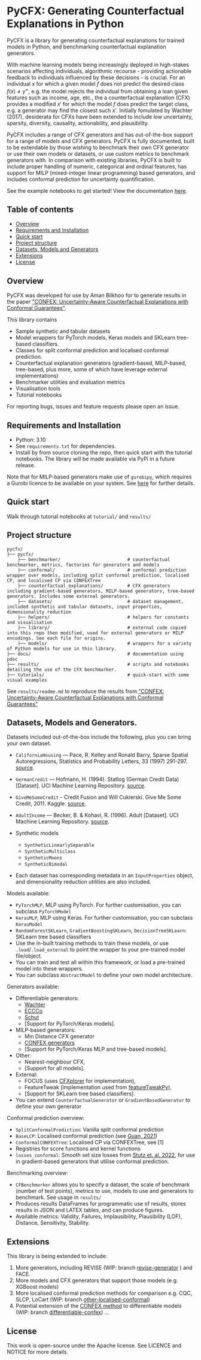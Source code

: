 # PyCFX: Generating Counterfactual Explanations in Python

PyCFX is a library for generating counterfactual explanations for trained models in Python, and benchmarking counterfactual explanation generators.

With machine learning models being increasingly deployed in high-stakes scenarios affecting individuals, algorithmic recourse - providing actionable feedback to individuals influenced by these decisions - is crucial. For an individual $x$ for which a given model $f$ does not predict the desired class $f(x) \neq y^+$, e.g. the model rejects the individual from obtaining a loan given features such as income, age, etc., the a counterfactual explanation (CFX) provides a modified $x'$ for which the model $f$ does predict the target class, e.g. a generator may find the closest such $x'$. Initially fomulated by Wachter (2017), desiderata for CFXs have been extended to include low uncertainty, sparsity, diversity, causality, actionability, and plausibility.

PyCFX includes a range of CFX generators and has out-of-the-box support for a range of models and CFX generators. PyCFX is fully documented, built to be extendable by those wishing to benchmark their own CFX generator or use their own models or datasets, or use custom metrics to benchmark generators with. In comparison with existing libraries, PyCFX is built to include proper handling of numeric, categorical and ordinal features, has support for MILP (mixed-integer linear programming) based generators, and includes conformal prediction for uncertainty quantification.

See the example notebooks to get started! 
View the documentation [here](https://abilkhoo.github.io/pycfx/).

## Table of contents

- [Overview](#overview)
- [Requirements and Installation](#requirements-and-installation)
- [Quick start](#quick-start)
- [Project structure](#project-structure)
- [Datasets, Models and Generators](#datasets-models-and-generators)
- [Extensions](#extensions)
- [License](#license)

## Overview

PyCFX was developed for use by Aman Bilkhoo for to generate results in the paper ["CONFEX: Uncertainty-Aware Counterfactual Explanations with Conformal Guarantees"](https://arxiv.org/abs/2510.19754).

This library contains
- Sample synthetic and tabular datasets
- Model wrappers for PyTorch models, Keras models and SKLearn tree-based classifiers.
- Classes for split conformal prediction and localised conformal prediction.
- Counterfactual explanation generators (gradient-based, MILP-based, tree-based, plus more, some of which have leverage external implementations)
- Benchmarker utilities and evaluation metrics
- Visualisation tools
- Tutorial notebooks

For reporting bugs, issues and feature requests please open an issue.


## Requirements and Installation
- Python: 3.10
- See `requirements.txt` for dependencies.
- Install by from source cloning the repo, then quick start with the tutorial notebooks. The library will be made available via PyPi in a future release.

Note that for MILP-based generators make use of `gurobipy`, which requires a Gurobi licence to be available on your system. See [here](https://support.gurobi.com/hc/en-us/articles/12872879801105-How-do-I-retrieve-and-set-up-a-Gurobi-license) for further details.

## Quick start

Walk through tutorial notebooks at `tutorial/` and `results/`

## Project structure

```
pycfx/
├── pycfx/                                     
    ├── benchmarker/                         # counterfactual benchmarker, metrics, factories for generators and models
    ├── conformal/                           # conformal prediction wrapper over models, including split conformal prediction, localised CP, and localised CP via CONFEXTree
    ├── counterfactual_explanations/         # CFX generators including gradient-based generators, MILP-based generators, tree-based generators. Includes some external generators.
    ├── datasets/                            # dataset management, included synthetic and tabular datasets, input properties, dimensionality reduction
    ├── helpers/                             # helpers for constants and visualisation
    ├── library/                             # external code copied into this repo then modified, used for external generators or MILP encodings. See each file for origins.
    ├── models/                              # wrappers for a variety of Python models for use in this library.
├── docs/                                    # documentation using pdoc
├── results/                                 # scripts and notebooks detailing the use of the CFX benchmarker.
├── tutorials/                               # quick-start with some visual examples

```

See `results/readme.md` to reproduce the results from ["CONFEX: Uncertainty-Aware Counterfactual Explanations with Conformal Guarantees"](https://arxiv.org/abs/2510.19754)

## Datasets, Models and Generators.

Datasets included out-of-the-box include the following, plus you can bring your own dataset.
- `CaliforniaHousing` — Pace, R. Kelley and Ronald Barry, Sparse Spatial Autoregressions, Statistics and Probability Letters, 33 (1997) 291-297. [source](https://www.dcc.fc.up.pt/~ltorgo/Regression/cal_housing.html).
- `GermanCredit` — Hofmann, H. (1994). Statlog (German Credit Data) [Dataset]. UCI Machine Learning Repository. [source](https://doi.org/10.24432/C5NC77.).
- `GiveMeSomeCredit` - Credit Fusion and Will Cukierski. Give Me Some Credit, 2011. Kaggle. [source](https://kaggle.com/competitions/GiveMeSomeCredit).
- `AdultIncome` — Becker, B. & Kohavi, R. (1996). Adult [Dataset]. UCI Machine Learning Repository. [source](https://doi.org/10.24432/C5XW20.).
- Synthetic models
    - `SyntheticLinearlySeparable`
    - `SyntheticMulticlass`
    - `SyntheticMoons`
    - `SyntheticBimodal`

- Each dataset has corresponding metadata in an `InputProperties` object, and dimensionality reduction utilities are also included.

Models available:
- `PyTorchMLP`, MLP using PyTorch. For further customisation, you can subclass `PyTorchModel`
- `KerasMLP`, MLP using Keras. For further customisation, you can subclass `KerasModel`
- `RandomForestSKLearn`, `GradientBoostingSKLearn`, `DecisionTreeSKLearn`: SKLearn tree based classifiers
- Use the in-built training methods to train these models, or use `.load`/`.load_external` to point the wrapper to your pre-trained model file/object.
- You can train and test all within this framework, or load a pre-trained model into these wrappers.
- You can subclass `AbstractModel` to define your own model architecture.

Generators available:
- Differentiable generators:
    - [Wachter](https://arxiv.org/pdf/1711.00399)
    - [ECCCo](https://arxiv.org/abs/2312.10648)
    - [Schut](https://arxiv.org/abs/2103.08951)
    - [Support for PyTorch/Keras models].
- MILP-based generators:
    - Min Distance CFX generator
    - [CONFEX generators](https://arxiv.org/abs/2510.19754)
    - [Support for PyTorch/Keras MLP and tree-based models].
- Other: 
    - Nearest-neighbour CFX,
    - [Support for all models].
- External: 
    - FOCUS (uses [CFXplorer](https://github.com/kyosek/CFXplorer) for implementation), 
    - FeatureTweak (implementation used from [featureTweakPy](https://github.com/upura/featureTweakPy/blob/master/featureTweakPy.py)), 
    - [Support for SKLearn tree based classifiers].
- You can extend `CounterfactualGenerator` or `GradientBasedGenerator` to define your own generator

Conformal prediction overview:
- `SplitConformalPrediction`: Vanilla split conformal prediction
- `BaseLCP`: Localised conformal prediction (see [Guan, 2021](https://arxiv.org/abs/2106.08460))
- `ConformalCONFEXTree`: Localised CP via CONFEXTree, see [1]
- Registries for score functions and kernel functions
- `losses_conformal`: Smooth set size losses from [Stutz et. al. 2022](https://arxiv.org/abs/2110.09192), for use in gradient-based generators that utilise conformal prediction.

Benchmarking overview:
- `CFBenchmarker` allows you to specify a dataset, the scale of benchmark (number of test points), metrics to use, models to use and generators to benchmark. See usage in `results/`
- Produces results DataFrames for programmatic use of results, stores results in JSON and LATEX tables, and can produce figures.
- Available metrics: Validity, Failures, Implausibility, Plausibility (LOF), Distance, Sensitivity, Stability.

## Extensions

This library is being extended to include:
1. More generators, including REVISE (WIP: branch [revise-generator](https://github.com/ABilkhoo/pycfx/tree/revise-generator) ) and FACE.
2. More models and CFX generators that support those models (e.g. XGBoost models)
3. More localised conformal prediction methods for comparison e.g. CQC, SLCP, LoCart (WIP: branch [other-localised-conformal](https://github.com/ABilkhoo/pycfx/tree/other-localised-conformal))
4. Potential extension of the [CONFEX method](https://arxiv.org/abs/2510.19754) to differentiable models (WIP: branch [differentiable-confex](https://github.com/ABilkhoo/pycfx/tree/differentiable-confex))
...

## License

This work is open-source under the Apache license. See LICENCE and NOTICE for more details.

